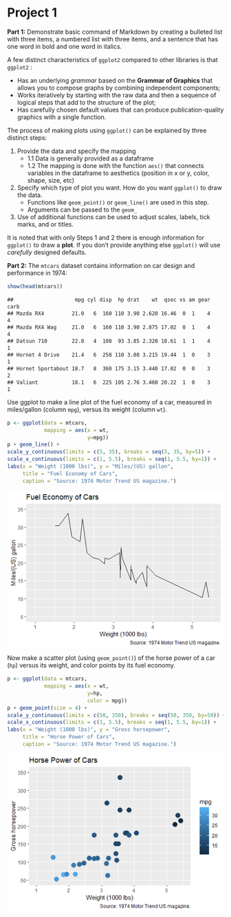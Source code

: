 Project 1
================

**Part 1:** Demonstrate basic command of Markdown by creating a bulleted
list with three items, a numbered list with three items, and a sentence
that has one word in bold and one word in italics.

A few distinct characteristics of `ggplot2` compared to other libraries
is that `ggplot2` :

-   Has an underlying *grammar* based on the **Grammar of Graphics**
    that allows you to compose graphs by combining independent
    components;
-   Works iteratively by starting with the raw data and then a sequence
    of logical steps that add to the structure of the plot;
-   Has carefully chosen default values that can produce
    publication-quality graphics with a single function.

The process of making plots using `ggplot()` can be explained by three
distinct steps:

1.  Provide the data and specify the mapping
    -   1.1 Data is generally provided as a dataframe
    -   1.2 The mapping is done with the function `aes()` that connects
        variables in the dataframe to aesthetics (position in x or y,
        color, shape, size, etc)
2.  Specify which type of plot you want. How do you want `ggplot()` to
    draw the data.
    -   Functions like `geom_point()` or `geom_line()` are used in this
        step.
    -   Arguments can be passed to the `geom_`
3.  Use of additional functions can be used to adjust scales, labels,
    tick marks, and or titles.

It is noted that with only Steps 1 and 2 there is enough information for
`ggplot()` to draw a **plot**. If you don’t provide anything else
`ggplot()` will use *carefully* designed defaults.

**Part 2:** The `mtcars` dataset contains information on car design and
performance in 1974:

``` r
show(head(mtcars))
```

    ##                    mpg cyl disp  hp drat    wt  qsec vs am gear carb
    ## Mazda RX4         21.0   6  160 110 3.90 2.620 16.46  0  1    4    4
    ## Mazda RX4 Wag     21.0   6  160 110 3.90 2.875 17.02  0  1    4    4
    ## Datsun 710        22.8   4  108  93 3.85 2.320 18.61  1  1    4    1
    ## Hornet 4 Drive    21.4   6  258 110 3.08 3.215 19.44  1  0    3    1
    ## Hornet Sportabout 18.7   8  360 175 3.15 3.440 17.02  0  0    3    2
    ## Valiant           18.1   6  225 105 2.76 3.460 20.22  1  0    3    1

Use ggplot to make a line plot of the fuel economy of a car, measured in
miles/gallon (column `mpg`), versus its weight (column `wt`).

``` r
p <- ggplot(data = mtcars, 
            mapping = aes(x = wt, 
                          y=mpg))
p + geom_line() + 
scale_y_continuous(limits = c(5, 35), breaks = seq(5, 35, by=5)) + 
scale_x_continuous(limits = c(1, 5.5), breaks = seq(1, 5.5, by=1)) +
labs(x = "Weight (1000 lbs)", y = "Miles/(US) gallon",
     title = "Fuel Economy of Cars",
     caption = "Source: 1974 Motor Trend US magazine.")
```

<img src="project_1_files/figure-gfm/unnamed-chunk-2-1.png" style="display: block; margin: auto;" />

Now make a scatter plot (using `geom_point()`) of the horse power of a
car (`hp`) versus its weight, and color points by its fuel economy.

``` r
p <- ggplot(data = mtcars,
            mapping = aes(x = wt,
                          y=hp,
                          color = mpg))
p + geom_point(size = 4) +
scale_y_continuous(limits = c(50, 350), breaks = seq(50, 350, by=50)) +
scale_x_continuous(limits = c(1, 5.5), breaks = seq(1, 5.5, by=1)) +
labs(x = "Weight (1000 lbs)", y = "Gross horsepower",
     title = "Horse Power of Cars",
     caption = "Source: 1974 Motor Trend US magazine.")
```

<img src="project_1_files/figure-gfm/unnamed-chunk-3-1.png" style="display: block; margin: auto;" />
